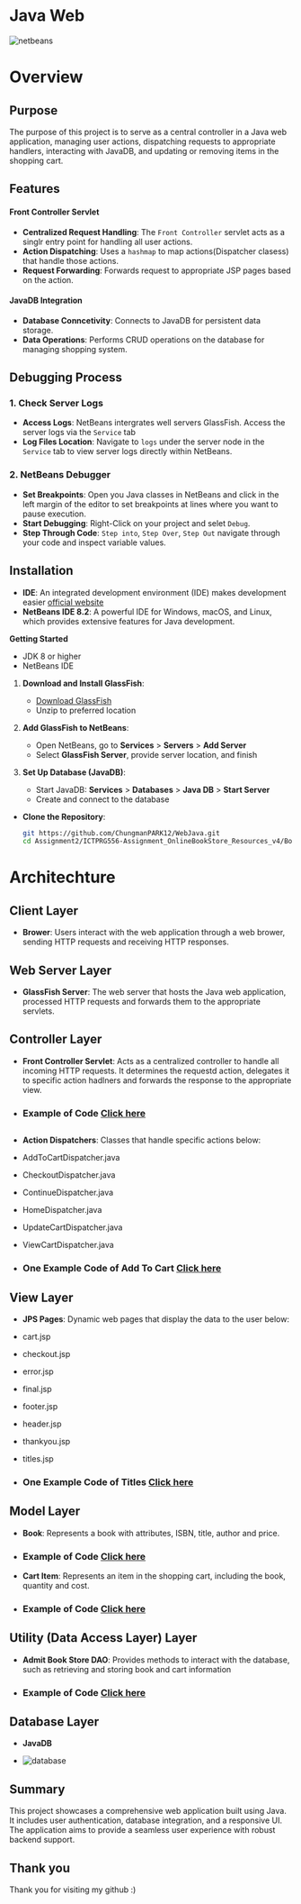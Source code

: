  
 # Java Web

![netbeans](https://github.com/user-attachments/assets/cbc73d50-c1e0-4566-9916-243fb22b91eb)

# Overview

<h2>Purpose</h2>

The purpose of this project is to serve as a central controller in a Java web application, managing user actions, dispatching requests to appropriate handlers, interacting with JavaDB, and updating or removing items in the shopping cart.


<h2>Features</h2>
<h4>Front Controller Servlet</h4>

- **Centralized Request Handling**: The `Front Controller` servlet acts as a singlr entry point for handling all user actions.
- **Action Dispatching**: Uses a `hashmap` to map actions(Dispatcher clasess) that handle those actions.
- **Request Forwarding**: Forwards request to appropriate JSP pages based on the action.

<h4>JavaDB Integration</h4>

- **Database Conncetivity**: Connects to JavaDB for persistent data storage.
- **Data Operations**: Performs CRUD operations on the database for managing shopping system.

<h2>Debugging Process</h2>

### 1. Check Server Logs

- **Access Logs**: NetBeans intergrates well servers GlassFish. Access the server logs via the `Service` tab
- **Log Files Location**: Navigate to `logs` under the server node in the `Service` tab to view server logs directly within NetBeans.

### 2. NetBeans Debugger

- **Set Breakpoints**: Open you Java classes in NetBeans and click in the left margin of the editor to set breakpoints at lines where you want to pause execution.
- **Start Debugging**: Right-Click on your project and selet `Debug`.
- **Step Through Code**: `Step into`, `Step Over`, `Step Out` navigate through your code and inspect variable values.

<h2>Installation</h2>

- **IDE**: An integrated development environment (IDE) makes development easier [official website](https://netbeans.apache.org/)
- **NetBeans IDE 8.2**: A powerful IDE for Windows, macOS, and Linux, which provides extensive features for Java development.

**Getting Started**

- JDK 8 or higher
- NetBeans IDE

1. **Download and Install GlassFish**: 
   - [Download GlassFish](https://javaee.github.io/glassfish/download)
   - Unzip to preferred location

2. **Add GlassFish to NetBeans**:
   - Open NetBeans, go to **Services** > **Servers** > **Add Server**
   - Select **GlassFish Server**, provide server location, and finish

3. **Set Up Database (JavaDB)**:
   - Start JavaDB: **Services** > **Databases** > **Java DB** > **Start Server**
   - Create and connect to the database

- **Clone the Repository**:
   ```bash
   git https://github.com/ChungmanPARK12/WebJava.git
   cd Assignment2/ICTPRG556-Assignment_OnlineBookStore_Resources_v4/BookShop
  
# Architechture
<h2>Client Layer</h2>

- **Brower**: Users interact with the web application through a web brower, sending HTTP requests and receiving HTTP responses.

<h2>Web Server Layer</h2>

- **GlassFish Server**: The web server that hosts the Java web application, processed HTTP requests and forwards them to the appropriate servlets.

<h2>Controller Layer</h2>

- **Front Controller Servlet**: Acts as a centralized controller to handle all incoming HTTP requests. It determines the requestd action, delegates it to specific action hadlners and forwards the response to the appropriate view.

* ### Example of Code [Click here](https://github.com/ChungmanPARK12/LinkedExampleOfWebJava/blob/ef5693ea748a5eb730c559a8df5f6659d1f59451/README_Controller.md)

<h2></h2>

- **Action Dispatchers**: Classes that handle specific actions below:

- AddToCartDispatcher.java
- CheckoutDispatcher.java
- ContinueDispatcher.java
- HomeDispatcher.java
- UpdateCartDispatcher.java
- ViewCartDispatcher.java

* ### One Example Code of Add To Cart [Click here](https://github.com/ChungmanPARK12/LinkedExampleOfWebJava/blob/6d97e6260af0debcb866367c320af6f22b3c421a/README_AddToCart.md)



<h2>View Layer</h2>

- **JPS Pages**: Dynamic web pages that display the data to the user below:

- cart.jsp
- checkout.jsp
- error.jsp
- final.jsp
- footer.jsp
- header.jsp
- thankyou.jsp
- titles.jsp

* ### One Example Code of Titles [Click here](https://github.com/ChungmanPARK12/LinkedExampleOfWebJava/blob/6d97e6260af0debcb866367c320af6f22b3c421a/README_Titles.md)

<h2>Model Layer</h2>

- **Book**: Represents a book with attributes, ISBN, title, author and price.

* ### Example of Code [Click here](https://github.com/ChungmanPARK12/LinkedExampleOfWebJava/blob/6d97e6260af0debcb866367c320af6f22b3c421a/README_Book.md)

- **Cart Item**: Represents an item in the shopping cart, including the book, quantity and cost.

* ### Example of Code [Click here](https://github.com/ChungmanPARK12/LinkedExampleOfWebJava/blob/6d97e6260af0debcb866367c320af6f22b3c421a/README_CartItem.md)

<h2>Utility (Data Access Layer) Layer</h2>

- **Admit Book Store DAO**: Provides methods to interact with the database, such as retrieving and storing book and cart information

* ### Example of Code [Click here](https://github.com/ChungmanPARK12/LinkedExampleOfWebJava/blob/57563e4ae0bf194e8a817eff46c74932051bf16a/README_Utility.md)

<h2>Database Layer</h2>

- **JavaDB**

* ![database](https://github.com/user-attachments/assets/df280ac7-4e75-4dd0-a912-81eace7964a1)


## Summary

This project showcases a comprehensive web application built using Java. It includes user authentication, database integration, and a responsive UI. The application aims to provide a seamless user experience with robust backend support. 

## Thank you
Thank you for visiting my github :)

 

 
